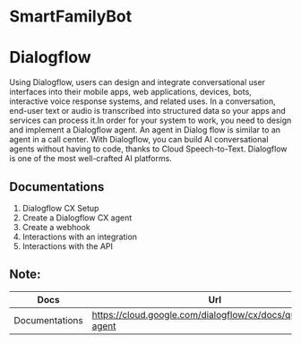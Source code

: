 # SmartFamilyBot

# Dialogflow

Using Dialogflow, users can design and integrate conversational user interfaces into their mobile apps, web applications, devices, bots, interactive voice response systems, and related uses. 
In a conversation, end-user text or audio is transcribed into structured data so your apps and services can process it.In order for your system to work, you need to design and implement a Dialogflow agent. An agent in Dialog flow is similar to an agent in a call center. With Dialogflow, you can build AI conversational agents without having to code, thanks to Cloud Speech-to-Text. Dialogflow is one of the most well-crafted AI platforms.


## Documentations

1. Dialogflow CX Setup
2. Create a Dialogflow CX agent
3. Create a webhook
4. Interactions with an integration 
5. Interactions with the API 

## Note:

| Docs | Url |
|--------------- |------------|
|Documentations  |https://cloud.google.com/dialogflow/cx/docs/quick/build-agent |
